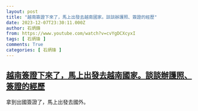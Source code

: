 ```yaml
---
layout: post
title: "越南簽證下來了，馬上出發去越南國家。談談辦護照、簽證的經歷"
date: 2023-12-07T23:30:11.000Z
author: 石炳鋒
from: https://www.youtube.com/watch?v=cvYgDCXcyxI
tags: [ 石炳锋 ]
comments: True
categories: [ 石炳锋 ]
---
```

<!--1701991811000-->
[越南簽證下來了，馬上出發去越南國家。談談辦護照、簽證的經歷](https://www.youtube.com/watch?v=cvYgDCXcyxI)
------

<div>
拿到出國簽證了，馬上出發去國外。
</div>
